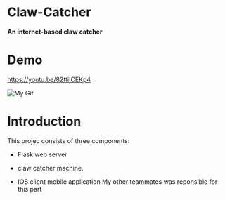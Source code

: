# Claw-Catcher
**An internet-based claw catcher**

# Demo 
https://youtu.be/82ttiICEKp4

![My Gif](demo(2).gif)

# Introduction
This projec consists of three components:

* Flask web server

* claw catcher machine.

* IOS client mobile application
My other teammates was reponsible for this part

